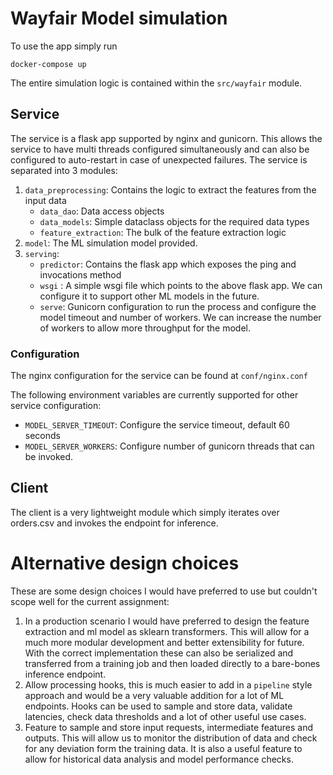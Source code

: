 # Wayfair Model simulation

To use the app simply run 
```
docker-compose up
```

The entire simulation logic is contained within the `src/wayfair` module.

## Service
The service is a flask app supported by nginx and gunicorn. This allows the service
to have multi threads configured simultaneously and can also be configured to auto-restart
in case of unexpected failures.
The service is separated into 3 modules:
1. `data_preprocessing`: Contains the logic to extract the features from the input data
   - `data_dao`: Data access objects
   - `data_models`: Simple dataclass objects for the required data types
   - `feature_extraction`: The bulk of the feature extraction logic
2. `model`: The ML simulation model provided.
3. `serving`:
    - `predictor`: Contains the flask app which exposes the ping and invocations method
    - `wsgi` : A simple wsgi file which points to the above flask app. We can configure it to support other ML models in the future.
    - `serve`: Gunicorn configuration to run the process and configure the model timeout and number of workers. We can increase the number of workers to allow more throughput for the model.

### Configuration

The nginx configuration for the service can be found at `conf/nginx.conf`

The following environment variables are currently supported for other service configuration:
   - `MODEL_SERVER_TIMEOUT`: Configure the service timeout, default 60 seconds
   - `MODEL_SERVER_WORKERS`: Configure number of gunicorn threads that can be invoked.

## Client
The client is a very lightweight module which simply iterates over orders.csv and invokes the endpoint for inference.


# Alternative design choices
These are some design choices I would have preferred to use but couldn't scope well for the current assignment:

1. In a production scenario I would have preferred to design the feature extraction and 
ml model as sklearn transformers. This will allow for a much more modular development and better extensibility
for future. With the correct implementation these can also be serialized and transferred from a training job
 and then loaded directly to a bare-bones inference endpoint.
2. Allow processing hooks, this is much easier to add in a `pipeline` style approach and
would be a very valuable addition for a lot of ML endpoints. Hooks can be used to sample and store
data, validate latencies, check data thresholds and a lot of other useful use cases.
3. Feature to sample and store input requests, intermediate features and outputs. This will 
allow us to monitor the distribution of data and check for any deviation form the training data. It
is also a useful feature to allow for historical data analysis and model performance checks.
